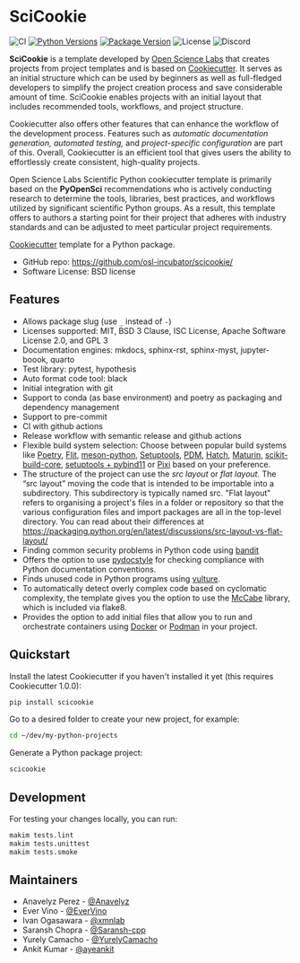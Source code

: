 # SciCookie

![CI](https://img.shields.io/github/actions/workflow/status/osl-incubator/scicookie/main.yaml?logo=github&label=CI)
[![Python Versions](https://img.shields.io/pypi/pyversions/scicookie)](https://pypi.org/project/scicookie/)
[![Package Version](https://img.shields.io/pypi/v/scicookie?color=blue)](https://pypi.org/project/scicookie/)
![License](https://img.shields.io/pypi/l/scicookie?color=blue)
![Discord](https://img.shields.io/discord/796786891798085652?logo=discord&color=blue)

**SciCookie** is a template developed by
[Open Science Labs](https://opensciencelabs.org/) that creates projects from
project templates and is based on
[Cookiecutter](https://github.com/cookiecutter/cookiecutter). It serves as an
initial structure which can be used by beginners as well as full-fledged
developers to simplify the project creation process and save considerable amount
of time. SciCookie enables projects with an initial layout that includes
recommended tools, workflows, and project structure.

Cookiecutter also offers other features that can enhance the workflow of the
development process. Features such as _automatic documentation generation,
automated testing,_ and _project-specific configuration_ are part of this.
Overall, Cookiecutter is an efficient tool that gives users the ability to
effortlessly create consistent, high-quality projects.

Open Science Labs Scientific Python cookiecutter template is primarily based on
the **PyOpenSci** recommendations who is actively conducting research to
determine the tools, libraries, best practices, and workflows utilized by
significant scientific Python groups. As a result, this template offers to
authors a starting point for their project that adheres with industry standards
and can be adjusted to meet particular project requirements.

[Cookiecutter](https://github.com/cookiecutter/cookiecutter) template for a
Python package.

- GitHub repo: <https://github.com/osl-incubator/scicookie/>
- Software License: BSD license

## Features

- Allows package slug (use `_` instead of `-`)
- Licenses supported: MIT, BSD 3 Clause, ISC License, Apache Software License
  2.0, and GPL 3
- Documentation engines: mkdocs, sphinx-rst, sphinx-myst, jupyter-boook, quarto
- Test library: pytest, hypothesis
- Auto format code tool: black
- Initial integration with git
- Support to conda (as base environment) and poetry as packaging and dependency
  management
- Support to pre-commit
- CI with github actions
- Release workflow with semantic release and github actions
- Flexible build system selection: Choose between popular build systems like
  [Poetry](https://python-poetry.org/), [Flit](https://flit.pypa.io),
  [meson-python](https://meson-python.readthedocs.io/en/latest/index.html),
  [Setuptools](https://setuptools.pypa.io/en/latest/),
  [PDM](https://pdm.fming.dev/), [Hatch](https://hatch.pypa.io),
  [Maturin](https://pypi.org/project/maturin/0.8.2/),
  [scikit-build-core](https://scikit-build-core.readthedocs.io/en/latest/),
  [setuptools + pybind11](https://pybind11.readthedocs.io/en/stable/) or
  [Pixi](https://pixi.sh/latest/) based on your preference.
- The structure of the project can use the _src layout_ or _flat layout_. The
  “src layout” moving the code that is intended to be importable into a
  subdirectory. This subdirectory is typically named src. "Flat layout" refers
  to organising a project's files in a folder or repository so that the various
  configuration files and import packages are all in the top-level directory.
  You can read about their differences at
  https://packaging.python.org/en/latest/discussions/src-layout-vs-flat-layout/
- Finding common security problems in Python code using
  [bandit](https://bandit.readthedocs.io/en/latest/)
- Offers the option to use [pydocstyle](http://www.pydocstyle.org/en/stable/)
  for checking compliance with Python documentation conventions.
- Finds unused code in Python programs using
  [vulture](https://github.com/jendrikseipp/vulture).
- To automatically detect overly complex code based on cyclomatic complexity,
  the template gives you the option to use the
  [McCabe](https://github.com/PyCQA/mccabe) library, which is included via
  flake8.
- Provides the option to add initial files that allow you to run and orchestrate
  containers using [Docker](https://docs.docker.com/) or
  [Podman](https://podman.io/) in your project.

## Quickstart

Install the latest Cookiecutter if you haven't installed it yet (this requires
Cookiecutter 1.0.0):

```bash
pip install scicookie
```

Go to a desired folder to create your new project, for example:

```bash
cd ~/dev/my-python-projects
```

Generate a Python package project:

```bash
scicookie
```

## Development

For testing your changes locally, you can run:

```bash
makim tests.lint
makim tests.unittest
makim tests.smoke
```

## Maintainers

- Anavelyz Perez - [@Anavelyz](https://github.com/Anavelyz)
- Ever Vino - [@EverVino](https://github.com/EverVino)
- Ivan Ogasawara - [@xmnlab](https://github.com/xmnlab)
- Saransh Chopra - [@Saransh-cpp](https://github.com/Saransh-cpp)
- Yurely Camacho - [@YurelyCamacho](https://github.com/YurelyCamacho)
- Ankit Kumar - [@ayeankit](https://github.com/ayeankit)
